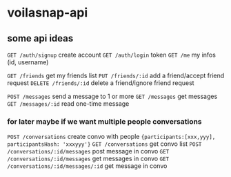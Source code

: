 # voilasnap-api

## some api ideas

`GET /auth/signup` create account
`GET /auth/login` token
`GET /me` my infos (id, username)

`GET /friends` get my friends list
`PUT /friends/:id` add a friend/accept friend request
`DELETE /friends/:id` delete a friend/ignore friend request

`POST /messages` send a message to 1 or more
`GET /messages` get messages
`GET /messages/:id` read one-time message

### for later maybe if we want multiple people conversations

`POST /conversations` create convo with people `{participants:[xxx,yyy], participantsHash: 'xxxyyy'}`
`GET /conversations` get convo list
`POST /conversations/:id/messages` post message in convo
`GET /conversations/:id/messages` get messages in convo
`GET /conversations/:id/messages/:id` get message in convo
